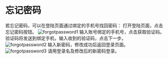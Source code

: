 # 忘记密码
若忘记密码，可以在登陆页面通过绑定的手机号找回密码：
打开登陆页面，点击忘记密码按钮。
![forgotpassword1](https://docimages.blob.core.chinacloudapi.cn/images/Console/forgotpassword1.png)
输入账号绑定的手机号，点击获取验证码。
验证码将发送到绑定手机，输入收到的验证码，点击下一步。
![forgotpassword2](https://docimages.blob.core.chinacloudapi.cn/images/Console/forgotpassword2.png)
输入新密码，修改成功后返回登录页面。
![forgotpassword3](https://docimages.blob.core.chinacloudapi.cn/images/Console/forgotpassword3.png)
请用登录名及修改后的新密码登录。

